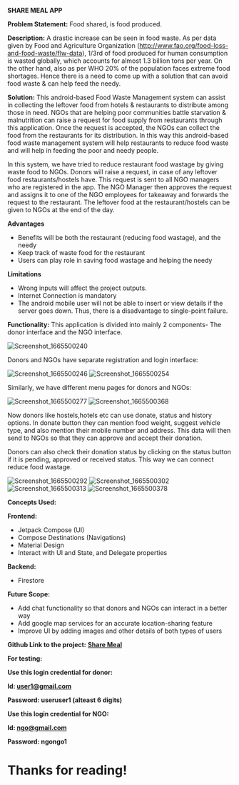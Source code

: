 **SHARE MEAL APP**

**Problem Statement:** Food shared, is food produced.

**Description:** A drastic increase can be seen in food waste. As per data given by Food and Agriculture Organization (http://www.fao.org/food-loss-and-food-waste/flw-data), 1/3rd of food produced for human consumption is wasted globally, which accounts for almost 1.3 billion tons per year. On the other hand, also as per WHO 20% of the population faces extreme food shortages. Hence there is a need to come up with a solution that can avoid food waste & can help feed the needy.

**Solution:** This android-based Food Waste Management system can assist in collecting the leftover food from hotels & restaurants to distribute among those in need. NGOs that are helping poor communities battle starvation & malnutrition can raise a request for food supply from restaurants through this application. Once the request is accepted, the NGOs can collect the food from the restaurants for its distribution. In this way this android-based food waste management system will help restaurants to reduce food waste and will help in feeding the poor and needy people.

In this system, we have tried to reduce restaurant food wastage by giving waste food to NGOs. Donors will raise a request, in case of any leftover food restaurants/hostels have. This request is sent to all NGO managers who are registered in the app. The NGO Manager then approves the request and assigns it to one of the NGO employees for takeaway and forwards the request to the restaurant. The leftover food at the restaurant/hostels can be given to NGOs at the end of the day.

**Advantages**

- Benefits will be both the restaurant (reducing food wastage), and the needy
- Keep track of waste food for the restaurant
- Users can play role in saving food wastage and helping the needy

**Limitations**

- Wrong inputs will affect the project outputs.
- Internet Connection is mandatory
- The android mobile user will not be able to insert or view details if the server goes down. Thus, there is a disadvantage to single-point failure.

**Functionality:** This application is divided into mainly 2 components- The donor interface and the NGO interface.

![Screenshot_1665500240](https://user-images.githubusercontent.com/100941430/195267923-43f8fc95-4f69-45eb-9cb4-1ffb5e1c36bd.png)


Donors and NGOs have separate registration and login interface:

![Screenshot_1665500246](https://user-images.githubusercontent.com/100941430/195268157-d188a541-cb95-4f3d-85ff-a0d1366e884d.png)
![Screenshot_1665500254](https://user-images.githubusercontent.com/100941430/195268249-b9a4376b-2a63-4728-9bed-63d0bc2408ef.png)


Similarly, we have different menu pages for donors and NGOs:

![Screenshot_1665500277](https://user-images.githubusercontent.com/100941430/195268610-c605a1c4-b38b-4eab-a83d-8ba87ef21b79.png)
![Screenshot_1665500368](https://user-images.githubusercontent.com/100941430/195268681-e24d25ae-6577-4d31-bbcb-9d884f2ad1b9.png)



Now donors like hostels,hotels etc can use donate, status and history options. In donate button they can mention food weight, suggest vehicle type, and also mention their mobile number and address. This data will then send to NGOs so that they can approve and accept their donation.

Donors can also check their donation status by clicking on the status button if it is pending, approved or received status. This way we can connect reduce food wastage.

![Screenshot_1665500292](https://user-images.githubusercontent.com/100941430/195268776-1a10c46c-573c-497f-b133-432c62d0497c.png)
![Screenshot_1665500302](https://user-images.githubusercontent.com/100941430/195268817-0e6b433b-892a-4c0b-94f6-8c98e1e9b136.png)
![Screenshot_1665500313](https://user-images.githubusercontent.com/100941430/195268852-ccfc7a4e-8308-490d-b6e7-1bb5a4e220de.png)
![Screenshot_1665500378](https://user-images.githubusercontent.com/100941430/195268891-53ab6231-7b9d-4ab6-9720-3c8482b82240.png)


**Concepts Used:**

**Frontend:**

- Jetpack Compose (UI)
- Compose Destinations (Navigations)
- Material Design
- Interact with UI and State, and Delegate properties

**Backend:**

- Firestore

**Future Scope:**

- Add chat functionality so that donors and NGOs can interact in a better way
- Add google map services for an accurate location-sharing feature
- Improve UI by adding images and other details of both types of users

**Github Link to the project:** [**Share Meal**](https://github.com/Photon3009/ShareMealApp)

**For testing:**

**Use this login credential for donor:**

**Id: user1@gmail.com**

**Password: useruser1 (alteast 6 digits)**

**Use this login credential for NGO:**

**Id: ngo@gmail.com**

**Password: ngongo1**

# Thanks for reading!
